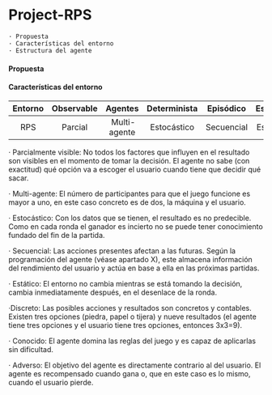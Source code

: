 Project-RPS
===========


    · Propuesta
    · Características del entorno
    · Estructura del agente

#### Propuesta

#### Características del entorno

Entorno | Observable| Agentes | Determinista | Episódico | Estático | Discreto | Conocido | Adverso |
:---: | :---: | :---: | :---: | :---: | :---: | :---: | :---: | :---: |
 RPS | Parcial | Multi-agente | Estocástico | Secuencial | Estático |  Discreto |  Conocido | Adverso |

· Parcialmente visible:
	No todos los factores que influyen en el resultado son visibles en el momento de tomar la decisión. El agente no sabe (con exactitud) qué opción va a escoger el usuario cuando tiene que decidir qué sacar.

· Multi-agente:
	El número de participantes para que el juego funcione es mayor a uno, en este caso concreto es de dos, la máquina y el usuario.

· Estocástico:
	Con los datos que se tienen, el resultado es no predecible. Como en cada ronda el ganador es incierto no se puede tener conocimiento fundado del fin de la partida.

· Secuencial:
	Las acciones presentes afectan a las futuras. Según la programación del agente (véase apartado X), este almacena información del rendimiento del usuario y actúa en base a ella en las próximas partidas.

· Estático:
	El entorno no cambia mientras se está tomando la decisión, cambia inmediatamente después, en el desenlace de la ronda.

·Discreto:
	Las posibles acciones y resultados son concretos y contables. Existen tres opciones (piedra, papel o tijera) y nueve resultados (el agente tiene tres opciones y el usuario tiene tres opciones, entonces 3x3=9).

· Conocido:
	El agente domina las reglas del juego y es capaz de aplicarlas sin dificultad.

· Adverso:
	El objetivo del agente es directamente contrario al del usuario. El agente es recompensado cuando gana o, que en este caso es lo mismo, cuando el usuario pierde.

